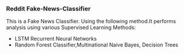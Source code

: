 ### Reddit Fake-News-Classifier


This is a Fake News Classifier. Using the following method.It performs analysis using various Supervised Learning Methods:
- LSTM Recurrent Neural Networks
- Random Forest Classifier,Multinational Naive Bayes, Decision Trees
